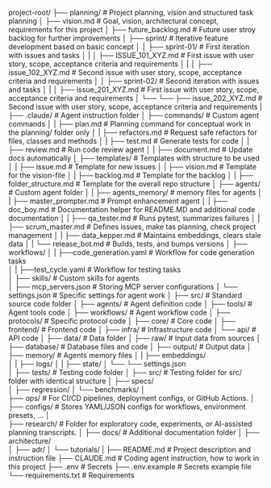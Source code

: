 project-root/
├── planning/                               # Project planning, vision and structured task planning 
│   ├── vision.md                           # Goal, vision, architectural concept, requirements for this project
│   ├── future_backlog.md                   # Future user stroy backlog for further improvements
│   ├── sprint/                             # Iterative feature development based on basic concept
│   │   ├── sprint-01/                      # First iteration with issues and tasks
│   |   │   ├── ISSUE_101_XYZ.md            # First issue with user story, scope, acceptance criteria and requirements
│   |   │   ├── issue_102_XYZ.md            # Second issue with user story, scope, acceptance criteria and requirements
│   │   ├── sprint-02/                      # Second iteration with issues and tasks
│   |   │   ├── issue_201_XYZ.md            # First issue with user story, scope, acceptance criteria and requirements
│   └── └── ├── issue_202_XYZ.md            # Second issue with user story, scope, acceptance criteria and requirements
|
├── .claude/                                # Agent instruction folder
│   ├── commands/                           # Custom agent commands
│   |   ├── plan.md                         # Planning command for conceptual work in the planning/ folder only
│   |   ├── refactors.md                    # Request safe refactors for files, classes and methods
│   |   ├── test.md                         # Generate tests for code
│   |   ├── review.md                       # Run code review agent
│   |   ├── document.md                     # Update docs automatically
│   ├── templates/                          # Templates with structure to be used
│   |   ├── issue.md                        # Template for new issues
│   |   ├── vision.md                       # Template for the vision-file
│   |   ├── backlog.md                      # Template for the backlog
│   |   ├── folder_structure.md             # Template for the overall repo structure
│   ├── agents/                             # Custom agent folder
│   |   ├── agents_memory/                  # memory files for agents
│   |   ├── master_prompter.md              # Prompt enhancement agent
│   |   ├── doc_boy.md                      # Documentation helper for README.MD and additional code documentation 
│   |   ├── qa_tester.md                    # Runs pytest, summarizes failures
│   |   ├── scrum_master.md                 # Defines issues, make tas planning, check project management
│   |   ├── data_kepper.md                  # Maintains embeddings, clears stale data
│   |   └── release_bot.md                  # Builds, tests, and bumps versions
│   ├── workflows/
│   |   ├──code_generation.yaml             # Workflow for code generation tasks  
│   |   ├──test_cycle.yaml                  # Workflow for testing tasks    
│   ├── skills/                             # Custom skills for agents    
│   ├── mcp_servers.json                    # Storing MCP server configurations
│   └── settings.json                       # Specific settings for agent work
│
├── src/                                    # Standard source code folder
│   ├── agents/                             # Agent definition code
│   ├── tools/                              # Agent tools code
│   ├── workflows/                          # Agent workflow code
│   ├── protocols/                          # Specific protocol code
│   ├── core/                               # Core code
│   ├── frontend/                           # Frontend code
│   ├── infra/                              # Infrastructure code
│   └── api/                                # API code
│
├── data/                                   # Data folder
│   ├── raw/                                # Input data from sources
│   ├── database/                           # Database files and code
│   ├── output/                             # Output data
│   ├── memory/                             # Agents memory files
│   |   ├── embeddings/                     
│   |   ├── logs/
│   |   ├── state/
│   └── └── settings.json  
│ 
├── tests/                                  # Testing code folder
│   ├── src/                                # Testing folder for src/ folder with identical structure
│   ├── specs/                              
│   ├── regression/
│   └── benchmarks/
│  
├── ops/                                    #  For CI/CD pipelines, deployment configs, or GitHub Actions.
│  
├── configs/                                # Stores YAML/JSON configs for workflows, environment presets, ...
│  
├── research/                               # Folder for exploratory code, experiments, or AI-assisted planning transcripts.
│ 
├── docs/                                   # Additional documentation folder
│   ├── architecture/                              
│   ├── adr/
│   └── tutorials/
|
├── README.md                               # Project description and instruction file
├── CLAUDE.md                               # Coding agent instruction, how to work in this project
├── .env                                    # Secrets
├── .env.example                            # Secrets example file
└── requirements.txt                        # Requirements
